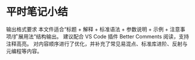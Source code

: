 # 平时笔记小结


输出格式要求
本文件适合“标题 + 解释 + 标准语法 + 参数说明 + 示例 + 注意事项/扩展用法”结构输出。
建议配合 VS Code 插件 Better Comments 阅读，支持注释高亮。
对内容顺序进行了优化，并补充了常见易混点、标准库进阶、反射与元编程等内容。